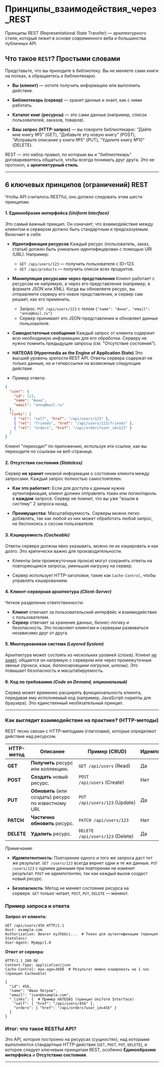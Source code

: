 # Принципы_взаимодействия_через_REST

Принципы REST (Representational State Transfer) — архитектурного стиля, который лежит в основе современного веба и большинства публичных API.

## Что такое `REST`? Простыми словами

Представьте, что вы приходите в библиотеку. Вы не меняете сами книги на полках, а обращаетесь к библиотекарю.

- **Вы (клиент)** — хотите получить информацию или выполнить действие.
    
- **Библиотекарь (сервер)** — хранит данные и знает, как с ними работать.
    
- **Каталог книг (ресурсы)** — это сами данные (например, список пользователей, заказов, товаров).
    
- **Ваш запрос (HTTP-запрос)** — вы говорите библиотекарю: "Дайте мне книгу №5" (GET), "Добавьте эту новую книгу" (POST), "Исправьте описание у книги №5" (PUT), "Удалите книгу №10" (DELETE).


REST — это набор правил, по которым вы и "библиотекарь" договариваетесь общаться, чтобы всегда понимать друг друга. Это не протокол, а **архитектурный стиль**.

---
## 6 ключевых принципов (ограничений) REST

Чтобы API считалось RESTful, оно должно следовать этим шести принципам.

#### 1. **Единообразие интерфейса** *(Uniform Interface)*

Это самый важный принцип. Он означает, что взаимодействие между клиентом и сервером должно быть стандартным и предсказуемым. Включает в себя:

- **Идентификация ресурсов** Каждый ресурс (пользователь, заказ, статья) должен быть уникально идентифицирован с помощью URI (URL). Например:    
    - `GET /api/users/123` — получить пользователя с ID=123.        
    - `GET /api/products` — получить список всех продуктов.
    
- **Манипуляция ресурсами через представления** Клиент работает с ресурсом не напрямую, а через его представление (например, в формате JSON или XML). Когда вы обновляете ресурс, вы отправляете серверу его новое представление, и сервер сам решает, как его применить.    
    - Запрос: `PUT /api/users/123` с телом `{"name": "Анна", "email": "anna@mail.ru"}`        
    - Сервер принимает это JSON-представление и обновляет данные пользователя.
    
- **Самодостаточые сообщения** Каждый запрос от клиента содержит всю необходимую информацию для его обработки. Серверу не нужно помнить предыдущие запросы (см. "Отсутствие состояния").
    
- **HATEOAS (Hypermedia as the Engine of Application State)** Это высший уровень зрелости REST API. Ответы сервера содержат не только данные, но и гиперссылки на возможные следующие действия.
    
- Пример ответа:
```json
{
  "user": {
    "id": 123,
    "name": "Анна",
    "email": "anna@mail.ru"
  },
  "links": [
    { "rel": "self", "href": "/api/users/123" },
    { "rel": "friends", "href": "/api/users/123/friends" },
    { "rel": "orders", "href": "/api/orders?user_id=123" }
  ]
}
```
Клиент "переходит" по приложению, используя эти ссылки, как вы переходите по ссылкам на веб-странице.    

#### 2. **Отсутствие состояния** *(Stateless)*
Сервер **не хранит** никакой информации о состоянии клиента между запросами. Каждый запрос полностью самостоятелен.

- **Как это работает:** Если для доступа к данным нужна аутентификация, клиент должен отправлять токен или логин/пароль в **каждом** запросе. Сервер не помнит, что вы уже "вошли в систему" 2 запроса назад.
    
- **Преимущества:** Масштабируемость. Серверы можно легко добавлять, так как любой из них может обработать любой запрос, не беспокоясь о сессии пользователя.    

#### 3. **Кэшируемость** *(Cacheable)*
Ответы сервера должны явно указывать, можно ли их кэшировать и как долго. Это критически важно для производительности.

- Клиенты (или промежуточные прокси) могут сохранять ответы на повторяющиеся запросы, уменьшая нагрузку на сервер.
    
- Сервер использует HTTP-заголовки, такие как `Cache-Control`, чтобы управлять кэшированием.    

#### 4. **Клиент-серверная архитектура** *(Client-Server)*
Четкое разделение ответственности:
- **Клиент** отвечает за пользовательский интерфейс и взаимодействие с пользователем.    
- **Сервер** отвечает за хранение данных, бизнес-логику и безопасность.
Это позволяет клиентам и серверам развиваться независимо друг от друга.

#### 5. **Многоуровневая система** *(Layered System)*
Архитектура может состоять из нескольких уровней (*слоев*). Клиент <u>не знает</u>, общается он напрямую с сервером или через промежуточные звенья (*прокси, кэши, балансировщики нагрузки, шлюзы*). Это повышает безопасность и масштабируемость.

#### 6. **Код по требованию** *(Code on Demand, опциональный)*

Сервер может временно расширять функциональность клиента, передавая ему исполняемый код (например, JavaScript-скрипты для браузера). Это единственный необязательный принцип.

---
### Как выглядит взаимодействие на практике? (HTTP-методы)

REST тесно связан с HTTP-методами (глаголами), которые определяют действие над ресурсом.

|HTTP-метод|Описание|Пример (CRUD)|Идемпотентность*|Безопасность*|
|---|---|---|---|---|
|**GET**|**Получить** ресурс или коллекцию.|`GET /api/users` (Read)|Да|Да|
|**POST**|**Создать** новый ресурс.|`POST /api/users` (Create)|Нет|Нет|
|**PUT**|**Обновить** (или создать) ресурс по известному URI.|`PUT /api/users/123` (Update)|Да|Нет|
|**PATCH**|**Частично обновить** ресурс.|`PATCH /api/users/123`|Нет|Нет|
|**DELETE**|**Удалить** ресурс.|`DELETE /api/users/123` (Delete)|Да|Нет|

_Примечания:_

- **Идемпотентность**: Повторение одного и того же запроса даст тот же результат. `GET /users/123` всегда вернет одни и те же данные. `PUT /users/123` с одними данными при повторении не изменит результат. `POST` не идемпотентен, так как каждый вызов создаст новый ресурс.
    
- **Безопасность**: Метод не меняет состояние ресурса на сервере. `GET` только читает, `POST`, `PUT`, `DELETE` — меняют.

### Пример запроса и ответа

**Запрос от клиента:**
```http
GET /api/users/456 HTTP/1.1
Host: example.com
Authorization: Bearer eyJhbGci...  # Токен для аутентификации (принцип Stateless)
User-Agent: MyApp/1.0
```

**Ответ от сервера:**
```http
HTTP/1.1 200 OK
Content-Type: application/json
Cache-Control: max-age=3600  # Результат можно кэшировать на 1 час (принцип Cacheable)

{
  "id": 456,
  "name": "Иван Петров",
  "email": "ivan@example.com",
  "_links": {  # Пример HATEOAS (принцип Uniform Interface)
    "self": { "href": "/api/users/456" },
    "orders": { "href": "/api/orders?user_id=456" }
  }
}
```

### Итог: что такое **RESTful API**?

Это API, которое построено на ресурсах (*сущностях*), над которыми выполняются стандартные HTTP-действия (`GET`, `POST`, `PUT`, `DELETE`), и которое следует ключевым принципам REST, особенно **Единообразию интерфейса** и **Отсутствию состояния**.

---

